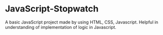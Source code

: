 # JavaScript-Stopwatch
A basic JavaScript project made by using HTML, CSS, Javascript.
Helpful in understanding of implementation of logic in Javascript.
